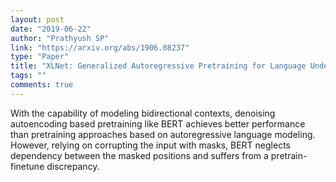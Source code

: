 ```yaml
---
layout: post
date: "2019-06-22"
author: "Prathyush SP"
link: "https://arxiv.org/abs/1906.08237"
type: "Paper"
title: "XLNet: Generalized Autoregressive Pretraining for Language Understanding"
tags: ""
comments: true
---
```

With the capability of modeling bidirectional contexts, denoising autoencoding based pretraining like BERT achieves better performance than pretraining approaches based on autoregressive language modeling. However, relying on corrupting the input with masks, BERT neglects dependency between the masked positions and suffers from a pretrain-finetune discrepancy.